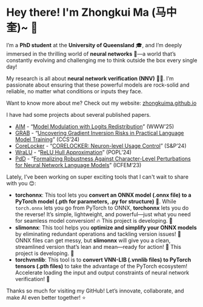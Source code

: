 # Hey there! I'm Zhongkui Ma (马中奎)~ 👋



I’m a **PhD student** at the **University of Queensland** 🎓, and I’m deeply immersed in the thrilling world of **neural networks** 🤖—a world that’s constantly evolving and challenging me to think outside the box every single day!



My research is all about **neural network verification (NNV)** 🧠💪. I’m passionate about ensuring that these powerful models are rock-solid and reliable, no matter what conditions or inputs they face.



Want to know more about me? Check out my website: [zhongkuima.github.io](https://zhongkuima.github.io/)



I have had some projects about several published papers.

- [AIM](https://github.com/UQ-Trust-Lab/AIM) - “[Model Modulation with Logits Redistribution](https://openreview.net/forum?id=lOSomJvrc5#discussion)” (WWW’25)
- [GRAB](https://github.com/UQ-Trust-Lab/GRAB) - “[Uncovering Gradient Inversion Risks in Practical Language Model Training](https://dl.acm.org/doi/abs/10.1145/3658644.3690292)” (CCS’24)
- [CoreLocker](https://github.com/CoreLocker/CoreLocker) - “[CORELOCKER: Neuron-level Usage Control](https://www.computer.org/csdl/proceedings-article/sp/2024/313000a222/1WPcYMh3F1C)” (S&P’24)
- [WraLU](https://github.com/UQ-Trust-Lab/WraLU) - “[ReLU Hull Approximation](https://dl.acm.org/doi/10.1145/3632917)” (POPL’24)
- [PdD](https://github.com/UQ-Trust-Lab/PdD) - “[Formalizing Robustness Against Character-Level Perturbations for Neural Network Language Models](https://link.springer.com/chapter/10.1007/978-981-99-7584-6_7)” (ICFEM’23)



Lately, I’ve been working on super exciting tools that I can't wait to share with you 😊:

- **torchonnx**: This tool lets you **convert an ONNX model (.onnx file) to a PyTorch model (.pth for parameters, .py for structure)** 🔄. While `torch.onnx` lets you go from PyTorch to ONNX, **torchonnx** lets you do the reverse! It’s simple, lightweight, and powerful—just what you need for seamless model conversion! 🔥 This project is developing. 🫵
- **slimonnx**: This tool helps you **optimize and simplify your ONNX models** by eliminating redundant operations and tackling version issues! 🚀 ONNX files can get messy, but **slimonnx** will give you a clean, streamlined version that’s lean and mean—ready for action! 💪 This project is developing. 🫵
- **torchvnnlib**: This tool is to **convert VNN-LIB (.vnnlib files) to PyTorch tensors (.pth files)** to take the advantage of the PyTorch ecosystem! Accelerate loading the input and output constraints of neural network verification! 🚀 



Thanks so much for visiting my GitHub! Let’s innovate, collaborate, and make AI even better together! ⭐